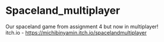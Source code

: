 ﻿# Spaceland_multiplayer    
Our spaceland game from assignment 4 but now in multiplayer!    
itch.io - https://michibinyamin.itch.io/spacelandmultiplayer
